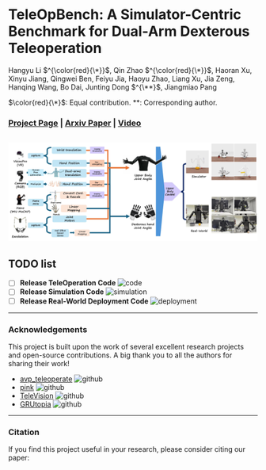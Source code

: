 # TeleOpBench: A Simulator-Centric Benchmark for Dual-Arm Dexterous Teleoperation

Hangyu Li $^{\color{red}{\*}}$, Qin Zhao $^{\color{red}{\*}}$, Haoran Xu, Xinyu Jiang, Qingwei Ben, Feiyu Jia, Haoyu Zhao, Liang Xu, Jia Zeng, Hanqing Wang, Bo Dai, Junting Dong $^{\**}$, Jiangmiao Pang

$\color{red}{\*}$: Equal contribution.
\**: Corresponding author.

### [Project Page](https://gorgeous2002.github.io/TeleOpBench/) | [Arxiv Paper](https://arxiv.org/abs/2505.12748) | [Video](https://youtu.be/PbimvvNCIdc)

![TeleOpBench Cover](source/pipeline.jpg) 
---

## TODO list

- [ ] **Release TeleOperation Code** ![code](https://img.shields.io/badge/Code-Release-blue)
- [ ] **Release Simulation Code** ![simulation](https://img.shields.io/badge/Simulation-Release-green)
- [ ] **Release Real-World Deployment Code** ![deployment](https://img.shields.io/badge/Deployment-Release-red)

---

### Acknowledgements

This project is built upon the work of several excellent research projects and open-source contributions. A big thank you to all the authors for sharing their work!

- [avp_teleoperate](https://github.com/unitreerobotics/avp_teleoperate) ![github](https://img.shields.io/badge/GitHub-Repo-black)
- [pink](https://github.com/stephane-caron/pink.git) ![github](https://img.shields.io/badge/GitHub-Repo-black)
- [TeleVision](https://github.com/OpenTeleVision/TeleVision) ![github](https://img.shields.io/badge/GitHub-Repo-black)
- [GRUtopia](https://github.com/OpenRobotLab/GRUtopia) ![github](https://img.shields.io/badge/GitHub-Repo-black)

---

### Citation

If you find this project useful in your research, please consider citing our paper:

<!-- ```bibtex
@inproceedings{li2025teleopbench,
  title={TeleOpBench: A Simulator-Centric Benchmark for Dual-Arm Dexterous Teleoperation},
  author={Hangyu Li, Qin Zhao, Haoran Xu, Xinyu Jiang, Qingwei Ben, Feiyu Jia, Haoyu Zhao, Liang Xu, Jia Zeng, Hanqing Wang, Bo Dai, Junting Dong, Jiangmiao Pang},
  year={2025},
  booktitle={Conference on Robotics and Automation (ICRA)},
  url={https://arxiv.org/abs/2505.12748}
} -->
